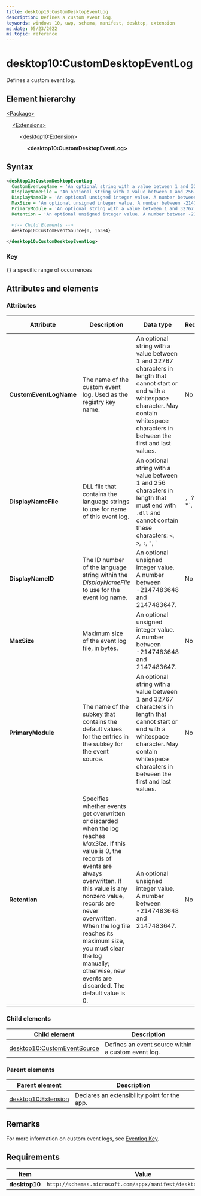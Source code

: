 ```yaml
---
title: desktop10:CustomDesktopEventLog
description: Defines a custom event log.
keywords: windows 10, uwp, schema, manifest, desktop, extension
ms.date: 05/23/2022
ms.topic: reference
---
```


# desktop10:CustomDesktopEventLog

Defines a custom event log.

## Element hierarchy

[\<Package\>](element-package.md)

&nbsp;&nbsp;&nbsp;&nbsp;[\<Extensions\>](element-1-extensions.md)

&nbsp;&nbsp;&nbsp;&nbsp; &nbsp;&nbsp;&nbsp;&nbsp;[\<desktop10:Extension\>](element-desktop10-extension.md)

&nbsp;&nbsp;&nbsp;&nbsp; &nbsp;&nbsp;&nbsp;&nbsp; &nbsp;&nbsp;&nbsp;&nbsp;**\<desktop10:CustomDesktopEventLog\>**

## Syntax

```xml
<desktop10:CustomDesktopEventLog
  CustomEvenLogName = 'An optional string with a value between 1 and 32767 characters in length that cannot start or end with a whitespace character. May contain whitespace characters in between the first and last values.'
  DisplayNameFile = 'An optional string with a value between 1 and 256 characters in length that must end with ".dll" and cannot contain these characters: <, >, :, ", |, ?, or *.'
  DisplayNameID = 'An optional unsigned integer value. A number between -2147483648 and 2147483647.'
  MaxSize = 'An optional unsigned integer value. A number between -2147483648 and 2147483647.'
  PrimaryModule = 'An optional string with a value between 1 and 32767 characters in length that cannot start or end with a whitespace character. May contain whitespace characters in between the first and last values.'
  Retention = 'An optional unsigned integer value. A number between -2147483648 and 2147483647.' >

  <!-- Child Elements -->
  desktop10:CustomEventSource{0, 16384}

</desktop10:CustomDesktopEventLog>
```

### Key

`{}` a specific range of occurrences

## Attributes and elements

### Attributes

| Attribute | Description | Data type | Required | Default value |
|-|-|-|-|-|
| **CustomEventLogName** | The name of the custom event log. Used as the registry key name. | An optional string with a value between 1 and 32767 characters in length that cannot start or end with a whitespace character. May contain whitespace characters in between the first and last values. | No |  |
| **DisplayNameFile** | DLL file that contains the language strings to use for name of this event log. | An optional string with a value between 1 and 256 characters in length that must end with `.dll` and cannot contain these characters: `<`, `>`, `:`, `"`, `|`, `?`, or `*`. | No |  |
| **DisplayNameID** | The ID number of the language string within the *DisplayNameFile* to use for the event log name. | An optional unsigned integer value. A number between -2147483648 and 2147483647. | No |  |
| **MaxSize** | Maximum size of the event log file, in bytes. | An optional unsigned integer value. A number between -2147483648 and 2147483647. | No |  |
| **PrimaryModule** | The name of the subkey that contains the default values for the entries in the subkey for the event source. | An optional string with a value between 1 and 32767 characters in length that cannot start or end with a whitespace character. May contain whitespace characters in between the first and last values. | No |  |
| **Retention** | Specifies whether events get overwritten or discarded when the log reaches *MaxSize*. If this value is 0, the records of events are always overwritten. If this value is any nonzero value, records are never overwritten. When the log file reaches its maximum size, you must clear the log manually; otherwise, new events are discarded. The default value is 0. | An optional unsigned integer value. A number between -2147483648 and 2147483647. | No |  |

### Child elements

| Child element | Description |
|-|-|
| [desktop10:CustomEventSource](element-desktop10-customeventsource.md) | Defines an event source within a custom event log. |

### Parent elements

| Parent element | Description |
|-|-|
| [desktop10:Extension](element-desktop10-extension.md) | Declares an extensibility point for the app. |

## Remarks

For more information on custom event logs, see [Eventlog Key](/windows/win32/eventlog/eventlog-key).

## Requirements

| Item  | Value  |
|--|--|
| **desktop10** | `http://schemas.microsoft.com/appx/manifest/desktop/windows10/10` |
